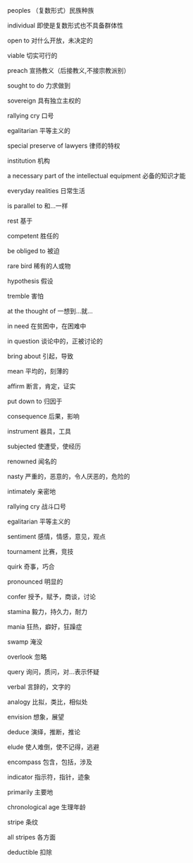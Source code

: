 peoples （复数形式）民族种族 

individual 即使是复数形式也不具备群体性 

open to 对什么开放，未决定的 

viable 切实可行的 

preach 宣扬教义（后接教义,不接宗教派别） 

sought to do 力求做到 

sovereign 具有独立主权的 

rallying cry 口号 

egalitarian 平等主义的 

special preserve of lawyers  律师的特权 

institution 机构 

a necessary part of the intellectual equipment 必备的知识才能 

everyday realities  日常生活 

is parallel to 和…一样 

rest 基于 

competent 胜任的 

be obliged to 被迫 

rare bird 稀有的人或物 

hypothesis  假设 

tremble 害怕 

at the thought of 一想到…就… 

in need 在贫困中，在困难中 

in question 谈论中的，正被讨论的 

bring about 引起，导致 

mean 平均的，刻薄的 

affirm 断言，肯定，证实 

put down to 归因于 

consequence 后果，影响 

instrument 器具，工具 

subjected 使遭受，使经历 

renowned 闻名的 

nasty 严重的，恶意的，令人厌恶的，危险的 

intimately 亲密地 

rallying cry 战斗口号 

egalitarian 平等主义的 

sentiment 感情，情感，意见，观点 

tournament 比赛，竞技 

quirk 奇事，巧合 

pronounced 明显的 

confer 授予，赋予，商谈，讨论 

stamina 毅力，持久力，耐力 

mania 狂热，癖好，狂躁症 

swamp 淹没 

overlook 忽略 

query 询问，质问，对…表示怀疑 

verbal 言辞的，文字的 

analogy 比拟，类比，相似处 

envision 想象，展望 

deduce 演绎，推断，推论 

elude 使人难倒，使不记得，逃避 

encompass 包含，包括，涉及 

indicator 指示符，指针，迹象 

primarily 主要地 

chronological age 生理年龄 

stripe 条纹 

all stripes 各方面 

deductible 扣除 